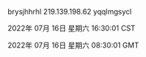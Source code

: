 brysjhhrhl 219.139.198.62 yqqlmgsycl

2022年 07月 16日 星期六 16:30:01 CST

2022年 07月 16日 星期六 08:30:01 GMT
